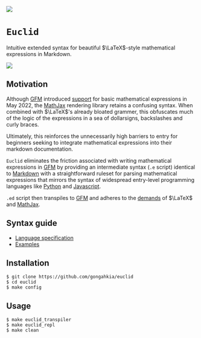 ![](https://img.shields.io/badge/euclid_1.0-passing-green)

# `Euclid`

Intuitive extended syntax for beautiful $\LaTeX$-style mathematical expressions in Markdown.

![](https://science4fun.info/wp-content/uploads/2021/06/Euclid.jpg)

## Motivation

Although [GFM](https://docs.github.com/en/get-started/writing-on-github/getting-started-with-writing-and-formatting-on-github/basic-writing-and-formatting-syntax) introduced [support](https://docs.github.com/en/get-started/writing-on-github/working-with-advanced-formatting/writing-mathematical-expressions) for basic mathematical expressions in May 2022, the [MathJax](https://www.mathjax.org/) rendering library retains a confusing syntax. When combined with $\LaTeX$'s already bloated grammer, this obfuscates much of the logic of the expressions in a sea of dollarsigns, backslashes and curly braces.  

Ultimately, this reinforces the unnecessarily high barriers to entry for beginners seeking to integrate mathematical expressions into their markdown documentation.  

`Euclid` eliminates the friction associated with writing mathematical expressions in [GFM](https://docs.github.com/en/get-started/writing-on-github/getting-started-with-writing-and-formatting-on-github/basic-writing-and-formatting-syntax) by providing an intermediate syntax (`.e` script) identical to [Markdown](https://www.markdownguide.org/) with a straightforward ruleset for parsing mathematical expressions that mirrors the syntax of widespread entry-level programming languages like [Python](https://www.python.org/) and [Javascript](https://devdocs.io/javascript/).  

`.ed` script then transpiles to [GFM](https://docs.github.com/en/get-started/writing-on-github/getting-started-with-writing-and-formatting-on-github/basic-writing-and-formatting-syntax) and adheres to the [demands](https://en.wikibooks.org/wiki/LaTeX/Mathematics) of $\LaTeX$ and [MathJax](https://docs.mathjax.org/en/latest/). 

## Syntax guide

* [Language specification](doc/syntax.md)
* [Examples](example/)

## Installation

```console
$ git clone https://github.com/gongahkia/euclid
$ cd euclid
$ make config
```

## Usage 

```console
$ make euclid_transpiler 
$ make euclid_repl
$ make clean
```
